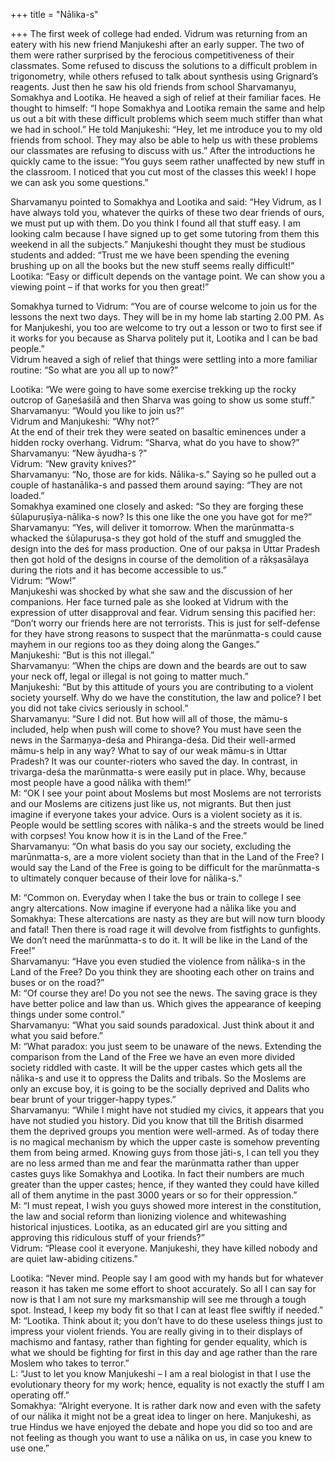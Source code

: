 +++
title = "Nālika-s"

+++
The first week of college had ended. Vidrum was returning from an eatery
with his new friend Manjukeshi after an early supper. The two of them
were rather surprised by the ferocious competitiveness of their
classmates. Some refused to discuss the solutions to a difficult problem
in trigonometry, while others refused to talk about synthesis using
Grignard’s reagents. Just then he saw his old friends from school
Sharvamanyu, Somakhya and Lootika. He heaved a sigh of relief at their
familiar faces. He thought to himself: “I hope Somakhya and Lootika
remain the same and help us out a bit with these difficult problems
which seem much stiffer than what we had in school.” He told Manjukeshi:
“Hey, let me introduce you to my old friends from school. They may also
be able to help us with these problems our classmates are refusing to
discuss with us.” After the introductions he quickly came to the issue:
“You guys seem rather unaffected by new stuff in the classroom. I
noticed that you cut most of the classes this week\! I hope we can ask
you some questions.”

Sharvamanyu pointed to Somakhya and Lootika and said: “Hey Vidrum, as I
have always told you, whatever the quirks of these two dear friends of
ours, we must put up with them. Do you think I found all that stuff
easy. I am looking calm because I have signed up to get some tutoring
from them this weekend in all the subjects.” Manjukeshi thought they
must be studious students and added: “Trust me we have been spending the
evening brushing up on all the books but the new stuff seems really
difficult\!”  
Lootika: “Easy or difficult depends on the vantage point. We can show
you a viewing point – if that works for you then great\!”

Somakhya turned to Vidrum: “You are of course welcome to join us for the
lessons the next two days. They will be in my home lab starting 2.00 PM.
As for Manjukeshi, you too are welcome to try out a lesson or two to
first see if it works for you because as Sharva politely put it, Lootika
and I can be bad people.”  
Vidrum heaved a sigh of relief that things were settling into a more
familiar routine: “So what are you all up to now?”

Lootika: “We were going to have some exercise trekking up the rocky
outcrop of Gaṇeśaśilā and then Sharva was going to show us some
stuff.”  
Sharvamanyu: “Would you like to join us?”  
Vidrum and Manjukeshi: “Why not?”  
At the end of their trek they were seated on basaltic eminences under a
hidden rocky overhang. Vidrum: “Sharva, what do you have to show?”  
Sharvamanyu: “New āyudha-s ?”  
Vidrum: “New gravity knives?”  
Sharvamanyu: “No, those are for kids. Nālika-s.” Saying so he pulled out
a couple of hastanālika-s and passed them around saying: “They are not
loaded.”  
Somakhya examined one closely and asked: “So they are forging these
śūlapuruṣīya-nālika-s now? Is this one like the one you have got for
me?”  
Sharvamanyu: “Yes, will deliver it tomorrow. When the marūnmatta-s
whacked the śūlapuruṣa-s they got hold of the stuff and smuggled the
design into the deś for mass production. One of our pakṣa in Uttar
Pradesh then got hold of the designs in course of the demolition of a
rākṣasālaya during the riots and it has become accessible to us.”  
Vidrum: “Wow\!”  
Manjukeshi was shocked by what she saw and the discussion of her
companions. Her face turned pale as she looked at Vidrum with the
expression of utter disapproval and fear. Vidrum sensing this pacified
her: “Don’t worry our friends here are not terrorists. This is just for
self-defense for they have strong reasons to suspect that the
marūnmatta-s could cause mayhem in our regions too as they doing along
the Ganges.”  
Manjukeshi: “But is this not illegal.”  
Sharvamanyu: “When the chips are down and the beards are out to saw your
neck off, legal or illegal is not going to matter much.”  
Manjukeshi: “But by this attitude of yours you are contributing to a
violent society yourself. Why do we have the constitution, the law and
police? I bet you did not take civics seriously in school.”  
Sharvamanyu: “Sure I did not. But how will all of those, the māmu-s
included, help when push will come to shove? You must have seen the news
in the Śarmaṇya-deśa and Phiranga-deśa. Did their well-armed māmu-s help
in any way? What to say of our weak māmu-s in Uttar Pradesh? It was our
counter-rioters who saved the day. In contrast, in trivarga-deśa the
marūnmatta-s were easily put in place. Why, because most people have a
good nālika with them\!”  
M: “OK I see your point about Moslems but most Moslems are not
terrorists and our Moslems are citizens just like us, not migrants. But
then just imagine if everyone takes your advice. Ours is a violent
society as it is. People would be settling scores with nālika-s and the
streets would be lined with corpses\! You know how it is in the Land of
the Free.”  
Sharvamanyu: “On what basis do you say our society, excluding the
marūnmatta-s, are a more violent society than that in the Land of the
Free? I would say the Land of the Free is going to be difficult for the
marūnmatta-s to ultimately conquer because of their love for nālika-s.”

M: “Common on. Everyday when I take the bus or train to college I see
angry altercations. Now imagine if everyone had a nālika like you and
Somakhya: These altercations are nasty as they are but will now turn
bloody and fatal\! Then there is road rage it will devolve from
fistfights to gunfights. We don’t need the marūnmatta-s to do it. It
will be like in the Land of the Free\!”  
Sharvamanyu: “Have you even studied the violence from nālika-s in the
Land of the Free? Do you think they are shooting each other on trains
and buses or on the road?”  
M: “Of course they are\! Do you not see the news. The saving grace is
they have better police and law than us. Which gives the appearance of
keeping things under some control.”  
Sharvamanyu: “What you said sounds paradoxical. Just think about it and
what you said before.”  
M: “What paradox: you just seem to be unaware of the news. Extending the
comparison from the Land of the Free we have an even more divided
society riddled with caste. It will be the upper castes which gets all
the nālika-s and use it to oppress the Dalits and tribals. So the
Moslems are only an excuse boy, it is going to be the socially deprived
and Dalits who bear brunt of your trigger-happy types.”  
Sharvamanyu: “While I might have not studied my civics, it appears that
you have not studied you history. Did you know that till the British
disarmed them the deprived groups you mention were well-armed. As of
today there is no magical mechanism by which the upper caste is somehow
preventing them from being armed. Knowing guys from those jāti-s, I can
tell you they are no less armed than me and fear the marūnmatta rather
than upper castes guys like Somakhya and Lootika. In fact their numbers
are much greater than the upper castes; hence, if they wanted they could
have killed all of them anytime in the past 3000 years or so for their
oppression.”  
M: “I must repeat, I wish you guys showed more interest in the
constitution, the law and social reform than lionizing violence and
whitewashing historical injustices. Lootika, as an educated girl are you
sitting and approving this ridiculous stuff of your friends?”  
Vidrum: “Please cool it everyone. Manjukeshi, they have killed nobody
and are quiet law-abiding citizens.”

Lootika: “Never mind. People say I am good with my hands but for
whatever reason it has taken me some effort to shoot accurately. So all
I can say for now is that I am not sure my marksmanship will see me
through a tough spot. Instead, I keep my body fit so that I can at least
flee swiftly if needed.”  
M: “Lootika. Think about it; you don’t have to do these useless things
just to impress your violent friends. You are really giving in to their
displays of machismo and fantasy, rather than fighting for gender
equality, which is what we should be fighting for first in this day and
age rather than the rare Moslem who takes to terror.”  
L: “Just to let you know Manjukeshi – I am a real biologist in that I
use the evolutionary theory for my work; hence, equality is not exactly
the stuff I am operating off.”  
Somakhya: “Alright everyone. It is rather dark now and even with the
safety of our nālika it might not be a great idea to linger on here.
Manjukeshi, as true Hindus we have enjoyed the debate and hope you did
so too and are not feeling as though you want to use a nālika on us, in
case you knew to use one.”
